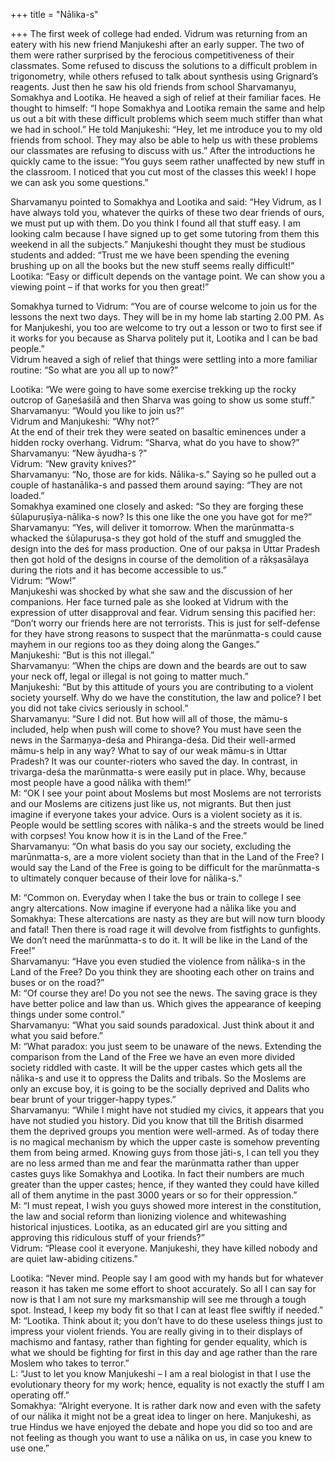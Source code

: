 +++
title = "Nālika-s"

+++
The first week of college had ended. Vidrum was returning from an eatery
with his new friend Manjukeshi after an early supper. The two of them
were rather surprised by the ferocious competitiveness of their
classmates. Some refused to discuss the solutions to a difficult problem
in trigonometry, while others refused to talk about synthesis using
Grignard’s reagents. Just then he saw his old friends from school
Sharvamanyu, Somakhya and Lootika. He heaved a sigh of relief at their
familiar faces. He thought to himself: “I hope Somakhya and Lootika
remain the same and help us out a bit with these difficult problems
which seem much stiffer than what we had in school.” He told Manjukeshi:
“Hey, let me introduce you to my old friends from school. They may also
be able to help us with these problems our classmates are refusing to
discuss with us.” After the introductions he quickly came to the issue:
“You guys seem rather unaffected by new stuff in the classroom. I
noticed that you cut most of the classes this week\! I hope we can ask
you some questions.”

Sharvamanyu pointed to Somakhya and Lootika and said: “Hey Vidrum, as I
have always told you, whatever the quirks of these two dear friends of
ours, we must put up with them. Do you think I found all that stuff
easy. I am looking calm because I have signed up to get some tutoring
from them this weekend in all the subjects.” Manjukeshi thought they
must be studious students and added: “Trust me we have been spending the
evening brushing up on all the books but the new stuff seems really
difficult\!”  
Lootika: “Easy or difficult depends on the vantage point. We can show
you a viewing point – if that works for you then great\!”

Somakhya turned to Vidrum: “You are of course welcome to join us for the
lessons the next two days. They will be in my home lab starting 2.00 PM.
As for Manjukeshi, you too are welcome to try out a lesson or two to
first see if it works for you because as Sharva politely put it, Lootika
and I can be bad people.”  
Vidrum heaved a sigh of relief that things were settling into a more
familiar routine: “So what are you all up to now?”

Lootika: “We were going to have some exercise trekking up the rocky
outcrop of Gaṇeśaśilā and then Sharva was going to show us some
stuff.”  
Sharvamanyu: “Would you like to join us?”  
Vidrum and Manjukeshi: “Why not?”  
At the end of their trek they were seated on basaltic eminences under a
hidden rocky overhang. Vidrum: “Sharva, what do you have to show?”  
Sharvamanyu: “New āyudha-s ?”  
Vidrum: “New gravity knives?”  
Sharvamanyu: “No, those are for kids. Nālika-s.” Saying so he pulled out
a couple of hastanālika-s and passed them around saying: “They are not
loaded.”  
Somakhya examined one closely and asked: “So they are forging these
śūlapuruṣīya-nālika-s now? Is this one like the one you have got for
me?”  
Sharvamanyu: “Yes, will deliver it tomorrow. When the marūnmatta-s
whacked the śūlapuruṣa-s they got hold of the stuff and smuggled the
design into the deś for mass production. One of our pakṣa in Uttar
Pradesh then got hold of the designs in course of the demolition of a
rākṣasālaya during the riots and it has become accessible to us.”  
Vidrum: “Wow\!”  
Manjukeshi was shocked by what she saw and the discussion of her
companions. Her face turned pale as she looked at Vidrum with the
expression of utter disapproval and fear. Vidrum sensing this pacified
her: “Don’t worry our friends here are not terrorists. This is just for
self-defense for they have strong reasons to suspect that the
marūnmatta-s could cause mayhem in our regions too as they doing along
the Ganges.”  
Manjukeshi: “But is this not illegal.”  
Sharvamanyu: “When the chips are down and the beards are out to saw your
neck off, legal or illegal is not going to matter much.”  
Manjukeshi: “But by this attitude of yours you are contributing to a
violent society yourself. Why do we have the constitution, the law and
police? I bet you did not take civics seriously in school.”  
Sharvamanyu: “Sure I did not. But how will all of those, the māmu-s
included, help when push will come to shove? You must have seen the news
in the Śarmaṇya-deśa and Phiranga-deśa. Did their well-armed māmu-s help
in any way? What to say of our weak māmu-s in Uttar Pradesh? It was our
counter-rioters who saved the day. In contrast, in trivarga-deśa the
marūnmatta-s were easily put in place. Why, because most people have a
good nālika with them\!”  
M: “OK I see your point about Moslems but most Moslems are not
terrorists and our Moslems are citizens just like us, not migrants. But
then just imagine if everyone takes your advice. Ours is a violent
society as it is. People would be settling scores with nālika-s and the
streets would be lined with corpses\! You know how it is in the Land of
the Free.”  
Sharvamanyu: “On what basis do you say our society, excluding the
marūnmatta-s, are a more violent society than that in the Land of the
Free? I would say the Land of the Free is going to be difficult for the
marūnmatta-s to ultimately conquer because of their love for nālika-s.”

M: “Common on. Everyday when I take the bus or train to college I see
angry altercations. Now imagine if everyone had a nālika like you and
Somakhya: These altercations are nasty as they are but will now turn
bloody and fatal\! Then there is road rage it will devolve from
fistfights to gunfights. We don’t need the marūnmatta-s to do it. It
will be like in the Land of the Free\!”  
Sharvamanyu: “Have you even studied the violence from nālika-s in the
Land of the Free? Do you think they are shooting each other on trains
and buses or on the road?”  
M: “Of course they are\! Do you not see the news. The saving grace is
they have better police and law than us. Which gives the appearance of
keeping things under some control.”  
Sharvamanyu: “What you said sounds paradoxical. Just think about it and
what you said before.”  
M: “What paradox: you just seem to be unaware of the news. Extending the
comparison from the Land of the Free we have an even more divided
society riddled with caste. It will be the upper castes which gets all
the nālika-s and use it to oppress the Dalits and tribals. So the
Moslems are only an excuse boy, it is going to be the socially deprived
and Dalits who bear brunt of your trigger-happy types.”  
Sharvamanyu: “While I might have not studied my civics, it appears that
you have not studied you history. Did you know that till the British
disarmed them the deprived groups you mention were well-armed. As of
today there is no magical mechanism by which the upper caste is somehow
preventing them from being armed. Knowing guys from those jāti-s, I can
tell you they are no less armed than me and fear the marūnmatta rather
than upper castes guys like Somakhya and Lootika. In fact their numbers
are much greater than the upper castes; hence, if they wanted they could
have killed all of them anytime in the past 3000 years or so for their
oppression.”  
M: “I must repeat, I wish you guys showed more interest in the
constitution, the law and social reform than lionizing violence and
whitewashing historical injustices. Lootika, as an educated girl are you
sitting and approving this ridiculous stuff of your friends?”  
Vidrum: “Please cool it everyone. Manjukeshi, they have killed nobody
and are quiet law-abiding citizens.”

Lootika: “Never mind. People say I am good with my hands but for
whatever reason it has taken me some effort to shoot accurately. So all
I can say for now is that I am not sure my marksmanship will see me
through a tough spot. Instead, I keep my body fit so that I can at least
flee swiftly if needed.”  
M: “Lootika. Think about it; you don’t have to do these useless things
just to impress your violent friends. You are really giving in to their
displays of machismo and fantasy, rather than fighting for gender
equality, which is what we should be fighting for first in this day and
age rather than the rare Moslem who takes to terror.”  
L: “Just to let you know Manjukeshi – I am a real biologist in that I
use the evolutionary theory for my work; hence, equality is not exactly
the stuff I am operating off.”  
Somakhya: “Alright everyone. It is rather dark now and even with the
safety of our nālika it might not be a great idea to linger on here.
Manjukeshi, as true Hindus we have enjoyed the debate and hope you did
so too and are not feeling as though you want to use a nālika on us, in
case you knew to use one.”
